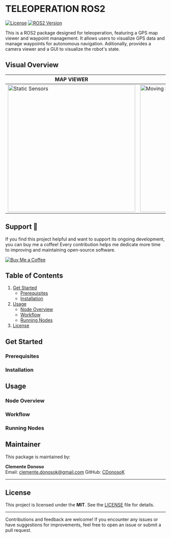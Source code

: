 # TELEOPERATION ROS2

[![License](https://img.shields.io/badge/License-MIT--Clause-blue.svg)](https://opensource.org/licenses/MIT)
[![ROS2 Version](https://img.shields.io/badge/ROS-Humble-green)](https://docs.ros.org/en/humble/index.html)

This is a ROS2 package designed for teleoperation, featuring a GPS map viewer and waypoint management. It allows users to visualize GPS data and manage waypoints for autonomous navigation. Aditionally, provides a camera viewer and a GUI to visualize the robot's state.

## Visual Overview
| **MAP VIEWER** | **LIDAR VIEWER** |
|---------------------|--------------------|
| <img src="https://github.com/CDonosoK/ros2_teleoperation/blob/main/images/map_viewer.png" alt="Static Sensors" width="400"> | <img src="https://github.com/CDonosoK/ros2_teleoperation/blob/main/images/lidar_viewer.png" alt="Moving Sensors" width="400"> |

## Support 💖

If you find this project helpful and want to support its ongoing development, you can buy me a coffee! Every contribution helps me dedicate more time to improving and maintaining open-source software.

<a href="https://www.buymeacoffee.com/CDonosoK" target="https://buymeacoffee.com/cdonosok">
  <img src="https://img.shields.io/badge/Buy%20Me%20a%20Coffee-Support-orange?style=for-the-badge&logo=buy-me-a-coffee&logoColor=white" alt="Buy Me a Coffee">
</a>


## Table of Contents
1. [Get Started](#get-started)
   - [Prerequisites](#prerequisites)
   - [Installation](#installation)
2. [Usage](#usage)
   - [Node Overview](#node-overview)
   - [Workflow](#workflow)
   - [Running Nodes](#running-nodes)
3. [License](#license)


## Get Started
### Prerequisites
### Installation

## Usage
### Node Overview
### Workflow
### Running Nodes


## Maintainer
This package is maintained by:

**Clemente Donoso**  
Email: [clemente.donosok@gmail.com](mailto:clemente.donosok@gmail.com)
GitHub: [CDonosoK](https://github.com/CDonosoK)  

---

## License
This project is licensed under the **MIT**. See the [LICENSE](LICENSE) file for details.

---
Contributions and feedback are welcome! If you encounter any issues or have suggestions for improvements, feel free to open an issue or submit a pull request.